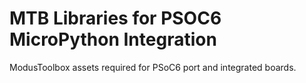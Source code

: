 # MTB Libraries for PSOC6 MicroPython Integration

ModusToolbox assets required for PSoC6 port and integrated boards.
